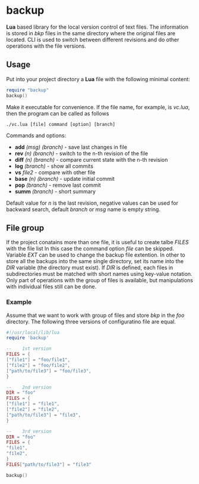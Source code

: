 # backup

**Lua** based library for the local version control of text files. The information is stored in _bkp_ files in the same directory where the original files are located. CLI is used to switch between different revisions and do other operations with the file versions.

## Usage

Put into your project directory a **Lua** file with the following minimal content:

```lua
require "backup"
backup()
```
Make it executable for convenience. If the file name, for example, is _vc.lua_, then the program can be called as follows

```
./vc.lua [file] command [option] [branch]
```

Commands and options: 
- **add** _(msg)_ _(branch)_ - save last changes in file
- **rev** _(n)_ _(branch)_ - switch to the n-th revision of the file
- **diff** _(n)_ _(branch)_ - compare current state with the n-th revision
- **log** _(branch)_ - show all commits
- **vs** _file2_ - compare with other file 
- **base** _(n)_ _(branch)_ - update initial commit
- **pop** _(branch)_ - remove last commit
- **summ** _(branch)_ - short summary

Default value for _n_ is the last revision, negative values can be used for backward search, default _branch_ or _msg_ name is empty string.

## File group

If the project conatains more than one file, it is useful to create talbe _FILES_ with the file list In this case the command option _file_ can be skipped. Variable _EXT_ can be used to change the backup file extention.
In other to store all the backups into the same single directory, set its name into the _DIR_ variable (the directory must exist). If _DIR_ is defined, each files in subdirectories must be matched with short names using key-value notation.
Only part of operations with the group of files is available, but manipulations with individual files still can be done. 

### Example 

Assume that we want to work with group of files and store _bkp_ in the _foo_ directory. The following three versions of configuratino file are equal. 
```lua
#!/usr/local/lib/lua
require 'backup'

--    1st version
FILES = {
["file1"] = "foo/file1",
["file2"] = "foo/file2",
["path/to/file3"] = "foo/file3",
}

--    2nd version
DIR = "foo"
FILES = {
["file1"] = "file1",
["file2"] = "file2",
["path/to/file3"] = "file3",
}

--    3rd version
DIR = "foo"
FILES = {
"file1",
"file2",
}
FILES["path/to/file3"] = "file3"

backup()
```
